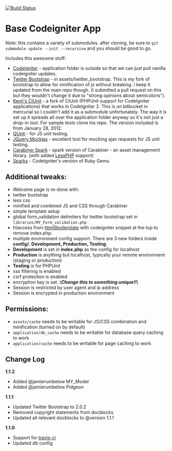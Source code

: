 [![Build Status](https://secure.travis-ci.org/mikedfunk/Base-CodeIgniter-App.png?branch=master)](http://travis-ci.org/mikedfunk/Base-CodeIgniter-App)

Base Codeigniter App
=====================

Note: this contains a variety of submodules. after cloning, be sure to ```git submodule update --init --recursive``` and you should be good to go.

Includes this awesome stuff:

* [CodeIgniter](http://codeigniter.com) - application folder is outside so that we can just pull vanilla codeigniter updates.
* [Twitter Bootstrap](http://bootstrap.io) - in assets/twitter_bootstrap. This is my fork of bootstrap to allow for minification of js without breaking. I keep it updated from the main repo though. (I submitted a pull request on this but they wouldn't change it due to "strong opinions about semicolons").
* [Kenji's CIUnit](https://bitbucket.org/kenjis/my-ciunit) - a fork of CIUnit (PHPUnit support for CodeIgniter applications) that works in CodeIgniter 2. This is on bitbucket in mercurial so I couldn't add it as a submodule unfortunately. The way it is set up it spreads all over the application folder anyway so it's not just a drop-in tool. For sample tests clone his repo. The version included is from January 28, 2012.
* [QUnit](https://github.com/jquery/qunit) - for JS unit testing.
* [JQuery Mockjax](https://github.com/appendto/jquery-mockjax) - excellent tool for mocking ajax requests for JS unit testing.
* [Carabiner Spark](https://github.com/mikedfunk/carabiner) - spark version of Carabiner - an asset management library. (with added [LessPHP](https://github.com/leafo/lessphp) support)
* [Sparks](http://getsparks.org) - CodeIgniter's version of Ruby Gems.

Additional tweaks:
--------------------

* Welcome page is re-done with:
 * twitter bootstrap
 * less css
 * minified and combined JS and CSS through Carabiner
 * simple template setup
* global form_validation delimiters for twitter bootstrap set in ```libraries/MY_Form_validation.php```
* htaccess from [html5boilerplate](http://html5boilerplate.com) with codeigniter snippet at the top to remove index.php.
* multiple environment config support. There are 3 new folders inside **config/**: **Development, Production, Testing**.
 * **Development** is set in **index.php** as the config for localhost
 * **Production** is anything but localhost, typically your remote environment (staging or production)
 * **Testing** is for PHPUnit
* xss filtering is enabled
* csrf protection is enabled
* encryption key is set. (***Change this to something unique!!***)
* Session is restricted by user agent and ip address
* Session is encrypted in production environment

Permissions:
--------------------

* ```assets/cache``` needs to be writable for JS/CSS combination and minification (turned on by default)
* ```application/db_cache``` needs to be writable for database query caching to work
* ```application/cache``` needs to be writable for page caching to work

Change Log
--------------------
**1.1.2**

* Added @jamierumbelow MY_Model
* Added @jamierumbelow Pidgeon

**1.1.1**

* Updated Twitter Bootstrap to 2.0.2
* Removed copyright statements from docblocks
* Updated all relevant docblocks to @version 1.1.1

**1.1.0**

* Support for [travis-ci](http://travis-ci.org)
* Updated db config